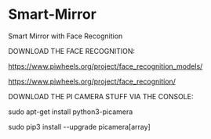 # Smart-Mirror
Smart Mirror with Face Recognition

DOWNLOAD THE FACE RECOGNITION:

https://www.piwheels.org/project/face_recognition_models/

https://www.piwheels.org/project/face_recognition/

DOWNLOAD THE PI CAMERA STUFF VIA THE CONSOLE:

sudo apt-get install python3-picamera

sudo pip3 install --upgrade picamera[array]
